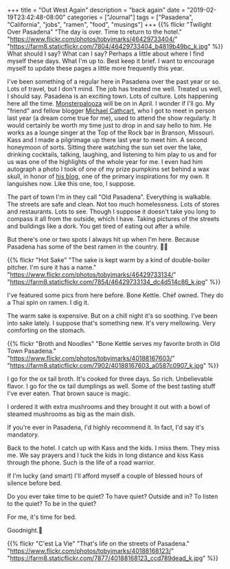 +++
title = "Out West Again"
description = "back again"
date = "2019-02-19T23:42:48-08:00"
categories = ["Journal"]
tags = ["Pasadena", "California", "jobs", "ramen", "food", "musings"]
+++
{{% flickr "Twilight Over Pasadena"
           "The day is over. Time to return to the hotel."
           "https://www.flickr.com/photos/tobyjmarks/46429733404/"
           "https://farm8.staticflickr.com/7804/46429733404_b4819b49bc_k.jpg" %}}
What should I say? What can I say? Perhaps a little about where I find myself these days. What I'm up to. Best keep it brief. I want to encourage myself to update these pages a little more frequently this year. 
<!--more-->
I've been something of a regular here in Pasadena over the past year or so. Lots of travel, but I don't mind. The job has treated me well. Treated us well, I should say. Pasadena is an exciting town. Lots of culture. Lots happening here all the time. [Monsterpalooza](http://www.monsterpalooza.com/spring/) will be on in April. I wonder if I'll go. My "friend" and fellow blogger [Michael Cathcart](http://theskullpumpkin.blogspot.com), who I got to meet in person last year (a dream come true for me), used to attend the show regularly. It would certainly be worth my time just to drop in and say hello to him. He works as a lounge singer at the Top of the Rock bar in Branson, Missouri. Kass and I made a pilgrimage up there last year to meet him. A second honeymoon of sorts. Sitting there watching the sun set over the lake, drinking cocktails, talking, laughing, and listening to him play to us and for us was one of the highlights of the whole year for me. I even had him autograph a photo I took of one of my prize pumpkins set behind a wax skull, in honor of [his blog](http://theskullpumpkin.blogspot.com), one of the primary inspirations for my own. It languishes now. Like this one, too, I suppose.

The part of town I'm in they call "Old Pasadena". Everything is walkable. The streets are safe and clean. Not too much homelessness. Lots of stores and restaurants. Lots to see. Though I suppose it doesn't take you long to compass it all from the outside, which I have. Taking pictures of the streets and buildings like a dork. You get tired of eating out after a while. 

But there's one or two spots I always hit up when I'm here. Because Pasadena has some of the best ramen in the country. 🍜💛

{{% flickr "Hot Sake"
           "The sake is kept warm by a kind of double-boiler pitcher. I'm sure it has a name."
           "https://www.flickr.com/photos/tobyjmarks/46429733134/"
           "https://farm8.staticflickr.com/7854/46429733134_dc4d514c86_k.jpg" %}}
           
I've featured some pics from here before. Bone Kettle. Chef owned. They do a Thai spin on ramen. I dig it. 

The warm sake is expensive. But on a chill night it's so soothing. I've been into sake lately. I suppose that's something new. It's very mellowing. Very comforting on the stomach. 

{{% flickr "Broth and Noodles"
           "Bone Kettle serves my favorite broth in Old Town Pasadena."
           "https://www.flickr.com/photos/tobyjmarks/40188167603/"
           "https://farm8.staticflickr.com/7902/40188167603_a0587c0907_k.jpg" %}}
          
I go for the ox tail broth. It's cooked for three days. So rich. Unbelievable flavor. I go for the ox tail dumplings as well. Some of the best tasting stuff I've ever eaten. That brown sauce is magic. 

I ordered it with extra mushrooms and they brought it out with a bowl of steamed mushrooms as big as the main dish. 

If you're ever in Pasadena, I'd highly recommend it. In fact, I'd say it's mandatory.

Back to the hotel. I catch up with Kass and the kids. I miss them. They miss me. We say prayers and I tuck the kids in long distance and kiss Kass through the phone. Such is the life of a road warrior. 

If I'm lucky (and smart) I'll afford myself a couple of blessed hours of silence before bed. 

Do you ever take time to be quiet? To have quiet? Outside and in? To listen to the quiet? To be in the quiet?

For me, it's time for bed. 

Goodnight.🌛
           
{{% flickr "C'est La Vie"
           "That's life on the streets of Pasadena."
           "https://www.flickr.com/photos/tobyjmarks/40188168123/"
           "https://farm8.staticflickr.com/7877/40188168123_ccd789dead_k.jpg" %}}
